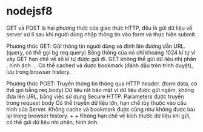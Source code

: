 # nodejsf8

GET và POST là hai phương thức của giao thức HTTP, đều là gửi dữ liệu về server xử lí sau khi người dùng nhập thông tin vào form và thực hiện submit.

Phương thức GET:
Gửi thông tin người dùng và đính lên đường dẫn URL. (query, có thể gọi bg req.query)
Băng thông của nó chỉ khoảng 1024 kí tự vì vây GET hạn chế về số kí tự được gửi đi.
GET không thể gửi dữ liệu nhị phân , hình ảnh ...
Có thể cached và được bookmark (đánh dấu trên trình duyệt), lưu trong browser history.

Phương thức POST:
Truyền thông tin thông qua HTTP header. (form data, có thể gọi bằng req.body)
Dữ liệu rất bảo mật vì dữ liệu được gửi ngầm, không đưa lên URL, bằng việc sử dụng Secure HTTP.
Parameters được truyền trong request body
Có thể truyền dữ liệu lớn, hạn chế tùy thuộc vào cấu hình của Server.
Không cache và bookmark được cũng như không được lưu lại trong browser history. + + Không hạn chế về kích thước dữ liệu khi gửi, có thể gửi dữ liệu nhị phân, hình ảnh.
